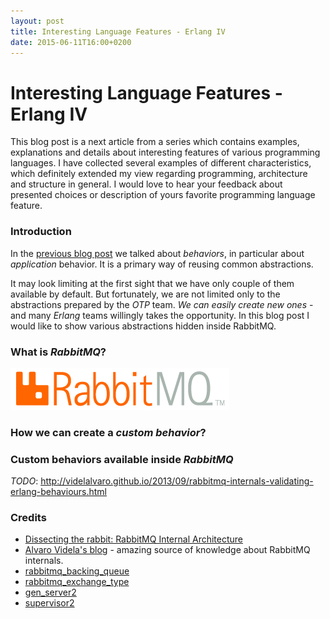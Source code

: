 ```yaml
---
layout: post
title: Interesting Language Features - Erlang IV
date: 2015-06-11T16:00+0200
---
```


# Interesting Language Features - Erlang IV

<quote class="disclaimer">This blog post is a next article from a series which contains examples, explanations and details about interesting features of various programming languages. I have collected several examples of different characteristics, which definitely extended my view regarding programming, architecture and structure in general. I would love to hear your feedback about presented choices or description of yours favorite programming language feature.</quote>

### Introduction

In the [previous blog post](http://www.afronski.pl/2015/05/14/interesting-language-features-erlang-application-behavior.html) we talked about *behaviors*, in particular about *application* behavior. It is a primary way of reusing common abstractions.

It may look limiting at the first sight that we have only couple of them available by default. But fortunately, we are not limited only to the abstractions prepared by the *OTP* team. *We can easily create new ones* - and many *Erlang* teams willingly takes the opportunity. In this blog post I would like to show various abstractions hidden inside RabbitMQ.

### What is *RabbitMQ*?

<img class="right rabbitmq-logo" alt="RabbitMQ Logo" src="/assets/RabbitMQ.png" />

### How we can create a *custom behavior*?

### Custom behaviors available inside *RabbitMQ*

*TODO*: http://videlalvaro.github.io/2013/09/rabbitmq-internals-validating-erlang-behaviours.html

### Credits

- [Dissecting the rabbit: RabbitMQ Internal Architecture](http://www.slideshare.net/old_sound/dissecting-the-rabbit)
- [Alvaro Videla's blog](http://videlalvaro.github.io) - amazing source of knowledge about RabbitMQ internals.
- [rabbitmq_backing_queue](https://github.com/rabbitmq/rabbitmq-server/blob/master/src/rabbit_backing_queue.erl)
- [rabbitmq_exchange_type](https://github.com/rabbitmq/rabbitmq-server/blob/master/src/rabbit_exchange_type.erl)
- [gen_server2](https://github.com/rabbitmq/rabbitmq-server/blob/master/src/gen_server2.erl)
- [supervisor2](https://github.com/rabbitmq/rabbitmq-server/blob/master/src/supervisor2.erl)
